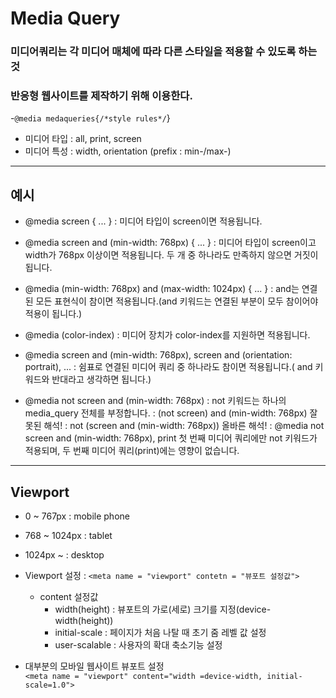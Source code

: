 # Media Query
### 미디어쿼리는 각 미디어 매체에 따라 다른 스타일을 적용할 수 있도록 하는것
### 반응형 웹사이트를 제작하기 위해 이용한다.

-```@media medaqueries{/*style rules*/```}
- 미디어 타입 : all, print, screen
- 미디어 특성 : width, orientation (prefix : min-/max-)

***
## 예시
- @media screen { ... }
    : 미디어 타입이 screen이면 적용됩니다.

- @media screen and (min-width: 768px) { ... }
    : 미디어 타입이 screen이고 width가 768px 이상이면 적용됩니다. 두 개 중 하나라도 만족하지 않으면 거짓이 됩니다.

- @media (min-width: 768px) and (max-width: 1024px) { ... }
    : and는 연결된 모든 표현식이 참이면 적용됩니다.(and 키워드는 연결된 부분이 모두 참이어야 적용이 됩니다.)

- @media (color-index)
    : 미디어 장치가 color-index를 지원하면 적용됩니다.

- @media screen and (min-width: 768px), screen and (orientation: portrait), ...
    : 쉼표로 연결된 미디어 쿼리 중 하나라도 참이면 적용됩니다.( and 키워드와 반대라고 생각하면 됩니다.)

- @media not screen and (min-width: 768px)
    : not 키워드는 하나의 media_query 전체를 부정합니다.
    : (not screen) and (min-width: 768px) 잘못된 해석!
    : not (screen and (min-width: 768px)) 올바른 해석!
    : @media not screen and (min-width: 768px), print
       첫 번째 미디어 쿼리에만 not 키워드가 적용되며, 두 번째 미디어 쿼리(print)에는 영향이 없습니다.
***
## Viewport
- 0 ~ 767px : mobile phone
- 768 ~ 1024px : tablet
- 1024px ~ : desktop

- Viewport 설정 : ```<meta name = "viewport" contetn = "뷰포트 설정값">```
  - content 설정값
    - width(height) : 뷰포트의 가로(세로) 크기를 지정(device-width(height))
    - initial-scale : 페이지가 처음 나탈 때 초기 줌 레벨 값 설정
    - user-scalable : 사용자의 확대 축소기능 설정
- 대부분의 모바일 웹사이트 뷰포트 설정<br>
```<meta name = "viewport" content="width =device-width, initial-scale=1.0">```